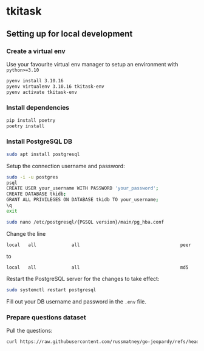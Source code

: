 # tkitask


## Setting up for local development

### Create a virtual env
Use your favourite virtual env manager to setup an environment with `python>=3.10`
```bash
pyenv install 3.10.16
pyenv virtualenv 3.10.16 tkitask-env
pyenv activate tkitask-env
```

### Install dependencies
```bash
pip install poetry
poetry install
```

### Install PostgreSQL DB
```bash
sudo apt install postgresql
```

Setup the connection username and password:
```bash
sudo -i -u postgres
psql
CREATE USER your_username WITH PASSWORD 'your_password';
CREATE DATABASE tkidb;
GRANT ALL PRIVILEGES ON DATABASE tkidb TO your_username;
\q
exit

sudo nano /etc/postgresql/{PGSQL version}/main/pg_hba.conf
```
Change the line
```
local   all             all                                     peer
```
to
```
local   all             all                                     md5
```

Restart the PostgreSQL server for the changes to take effect:
```bash
sudo systemctl restart postgresql
```

Fill out your DB username and password in the `.env` file.



### Prepare questions dataset
Pull the questions:
```bash
curl https://raw.githubusercontent.com/russmatney/go-jeopardy/refs/heads/master/JEOPARDY_CSV.csv -o dataset.csv
```



